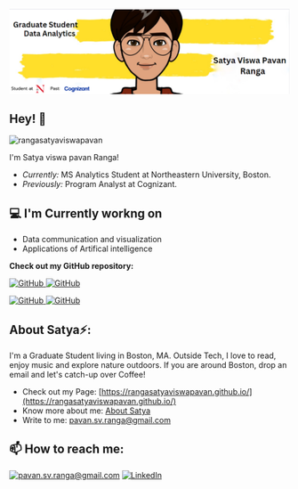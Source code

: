 ![Satya Banner Image](./banner.png)
<!-- <h2 align='center'>Satya viswa pavan</h2>
<p align='center'><b>Graduate Student at Northeastern University, Boston</b></p> -->

<h2>Hey! 👋</h2>

<img src="https://komarev.com/ghpvc/?username=rangasatyaviswapavan&label=Profile%20views&color=0e75b6&style=flat" alt="rangasatyaviswapavan" />  

I'm Satya viswa pavan Ranga! 
- <i>Currently:</i> MS Analytics Student at Northeastern University, Boston. 
- <i>Previously:</i> Program Analyst at Cognizant.

<h2>💻 I'm Currently workng on</h2>

- Data communication and visualization
- Applications of Artifical intelligence


__Check out my GitHub repository:__

<div>
  <p>
    <a href="https://github.com/Rangasatyaviswapavan/Resume-ATS-Tracking-LLM-Project-">
      <img src="https://github-readme-stats.vercel.app/api/pin/?username=Rangasatyaviswapavan&repo=Resume-ATS-Tracking-LLM-Project-" alt="GitHub" />
    </a>
    <a href="https://github.com/Rangasatyaviswapavan/Content-Based-Song-Recommendation-System">
      <img src="https://github-readme-stats.vercel.app/api/pin/?username=Rangasatyaviswapavan&repo=Content-Based-Song-Recommendation-System" alt="GitHub" />
    </a>
  </p>
  <p>
    <a href="https://github.com/Rangasatyaviswapavan/Langchain-based-Retrieval-Augmented-Generation">
      <img src="https://github-readme-stats.vercel.app/api/pin/?username=Rangasatyaviswapavan&repo=Langchain-based-Retrieval-Augmented-Generation" alt="GitHub" />
    </a>
    <a href="https://github.com/Rangasatyaviswapavan/Powerbi_reports">
      <img src="https://github-readme-stats.vercel.app/api/pin/?username=Rangasatyaviswapavan&repo=Powerbi_reports" alt="GitHub" />
    </a>
  </p>
</div>

<h2> About Satya⚡:</h2>

I'm a Graduate Student living in Boston, MA. Outside Tech, I love to read, enjoy music and explore nature outdoors. If you are around Boston, drop an email and let's catch-up over Coffee!
 
- Check out my Page: [https://rangasatyaviswapavan.github.io/](https://rangasatyaviswapavan.github.io/)
- Know more about me: [About Satya](https://rangasatyaviswapavan.github.io/#about)
- Write to me: [pavan.sv.ranga@gmail.com](mailto:pavan.sv.ranga@gmail.com)

<h2>📫 How to reach me:</h2>

<a href="mailto:pavan.sv.ranga@gmail.com">![pavan.sv.ranga@gmail.com](https://img.shields.io/badge/Gmail-D14836?style=for-the-badge&logo=gmail&logoColor=white)</a> <a href="https://www.linkedin.com/in/sv-pavan-ranga/">![LinkedIn](https://img.shields.io/badge/LinkedIn-0077B5?style=for-the-badge&logo=linkedin&logoColor=white)</a>
